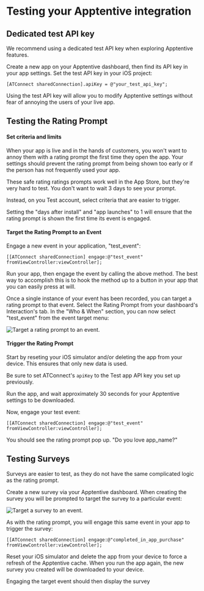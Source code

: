 # Testing your Apptentive integration



## Dedicated test API key

We recommend using a dedicated test API key when exploring Apptentive features.

Create a new app on your Apptentive dashboard, then find its API key in your app settings. Set the test API key in your iOS project:  

	[ATConnect sharedConnection].apiKey = @"your_test_api_key";

Using the test API key will allow you to modify Apptentive settings without fear of annoying the users of your live app.

## Testing the Rating Prompt

#### Set criteria and limits

When your app is live and in the hands of customers, you won't want to annoy them with a rating prompt the first time they open the app. Your settings should prevent the rating prompt from being shown too early or if the person has not frequently used your app.

These safe rating ratings prompts work well in the App Store, but they're very hard to test. You don't want to wait 3 days to see your prompt.

Instead, on you Test account, select criteria that are easier to trigger.  

Setting the "days after install" and "app launches" to 1 will ensure that the rating prompt is shown the first time its event is engaged.

#### Target the Rating Prompt to an Event

Engage a new event in your application, "test_event":  

	[[ATConnect sharedConnection] engage:@"test_event" fromViewController:viewController];

Run your app, then engage the event by calling the above method. The best way to accomplish this is to hook the method up to a button in your app that you can easily press at will.

Once a single instance of your event has been recorded, you can target a rating prompt to that event. Select the Rating Prompt from your dashboard's Interaction's tab. In the "Who & When" section, you can now select "test_event" from the event target menu:

![Target a rating prompt to an event.](https://raw.github.com/apptentive/apptentive-documentation/master/using_apptentive/ios/screenshots/rating_prompt_target_event.png)

#### Trigger the Rating Prompt

Start by reseting your iOS simulator and/or deleting the app from your device. This ensures that only new data is used.

Be sure to set ATConnect's `apiKey` to the Test app API key you set up previously.

Run the app, and wait approximately 30 seconds for your Apptentive settings to be downloaded.

Now, engage your test event:  

	[[ATConnect sharedConnection] engage:@"test_event" fromViewController:viewController];

You should see the rating prompt pop up. "Do you love app_name?"


## Testing Surveys

Surveys are easier to test, as they do not have the same complicated logic as the rating prompt.

Create a new survey via your Apptentive dashboard. When creating the survey you will be prompted to target the survey to a particular event:  

![Target a survey to an event.](https://raw.github.com/apptentive/apptentive-documentation/master/using_apptentive/ios/screenshots/survey_target_event.png)

As with the rating prompt, you will engage this same event in your app to trigger the survey:  

	[[ATConnect sharedConnection] engage:@"completed_in_app_purchase" fromViewController:viewController];

Reset your iOS simulator and delete the app from your device to force a refresh of the Apptentive cache. When you run the app again, the new survey you created will be downloaded to your device.

Engaging the target event should then display the survey
